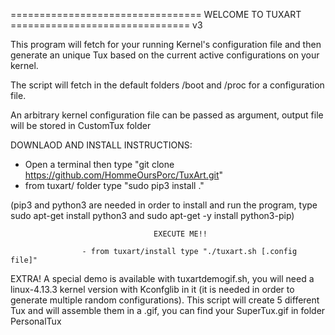 
================================= WELCOME TO TUXART ===============================
v3


This program will fetch for your running Kernel's configuration file and then generate an unique Tux based on the current active configurations on your kernel.

The script will fetch in the default folders /boot and /proc for a configuration file.

An arbitrary kernel configuration file can be passed as argument, output file will be stored in CustomTux folder


DOWNLAOD AND INSTALL INSTRUCTIONS:

- Open a terminal then type "git clone https://github.com/HommeOursPorc/TuxArt.git"
- from tuxart/ folder type "sudo pip3 install ."

(pip3 and python3 are needed in order to install and run the program, type sudo apt-get install python3 and sudo apt-get -y install python3-pip)


                                    EXECUTE ME!!

                    - from tuxart/install type "./tuxart.sh [.config file]"





EXTRA!
A special demo is available with tuxartdemogif.sh, you will need a linux-4.13.3 kernel version with Kconfglib in it (it is needed in order to generate multiple random configurations).
This script will create 5 different Tux and will assemble them in a .gif, you can find your SuperTux.gif in folder PersonalTux
